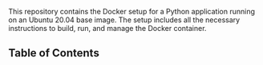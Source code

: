 This repository contains the Docker setup for a Python application running on an Ubuntu 20.04 base image. The setup includes all the necessary instructions to build, run, and manage the Docker container.
## Table of Contents

